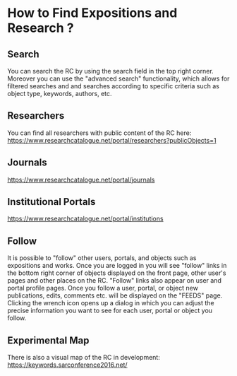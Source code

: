 # How to Find Expositions and Research ? 

## Search

You can search the RC by using the search field in the top right
corner. Moreover you can use the "advanced search" functionality,
which allows for filtered searches and and searches according to
specific criteria such as object type, keywords, authors, etc.



## Researchers

You can find all researchers with public content of the RC here:
<https://www.researchcatalogue.net/portal/researchers?publicObjects=1>

## Journals

<https://www.researchcatalogue.net/portal/journals>

## Institutional Portals

<https://www.researchcatalogue.net/portal/institutions>

## Follow 

It is possible to "follow" other users, portals, and objects such as
expositions and works.  Once you are logged in you will see "follow"
links in the bottom right corner of objects displayed on the front
page, other user's pages and other places on the RC. "Follow" links
also appear on user and portal profile pages. Once you follow a user,
portal, or object new publications, edits, comments etc. will be
displayed on the "FEEDS" page. Clicking the wrench icon opens up a
dialog in which you can adjust the precise information you want to see
for each user, portal or object you follow.

## Experimental Map

There is also a visual map of the RC in development:
<https://keywords.sarconference2016.net/>

